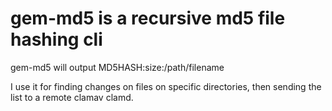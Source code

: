 # gem-md5 is a recursive md5 file hashing cli

gem-md5 will output MD5HASH:size:/path/filename

I use it for finding changes on files on specific directories,
then sending the list to a remote clamav clamd.
